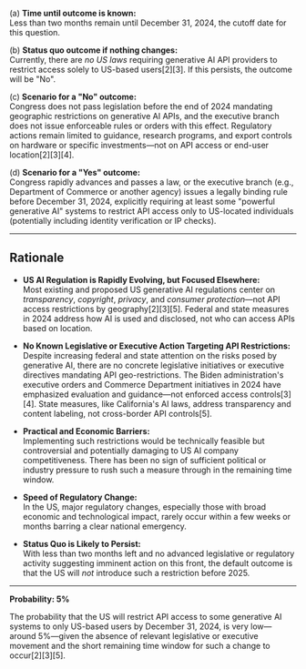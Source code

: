 (a) **Time until outcome is known:**  
Less than two months remain until December 31, 2024, the cutoff date for this question.

(b) **Status quo outcome if nothing changes:**  
Currently, there are *no US laws* requiring generative AI API providers to restrict access solely to US-based users[2][3]. If this persists, the outcome will be "No".

(c) **Scenario for a "No" outcome:**  
Congress does not pass legislation before the end of 2024 mandating geographic restrictions on generative AI APIs, and the executive branch does not issue enforceable rules or orders with this effect. Regulatory actions remain limited to guidance, research programs, and export controls on hardware or specific investments—not on API access or end-user location[2][3][4].

(d) **Scenario for a "Yes" outcome:**  
Congress rapidly advances and passes a law, or the executive branch (e.g., Department of Commerce or another agency) issues a legally binding rule before December 31, 2024, explicitly requiring at least some "powerful generative AI" systems to restrict API access only to US-located individuals (potentially including identity verification or IP checks).

---

## Rationale

- **US AI Regulation is Rapidly Evolving, but Focused Elsewhere:**  
  Most existing and proposed US generative AI regulations center on *transparency*, *copyright*, *privacy*, and *consumer protection*—not API access restrictions by geography[2][3][5]. Federal and state measures in 2024 address how AI is used and disclosed, not who can access APIs based on location.

- **No Known Legislative or Executive Action Targeting API Restrictions:**  
  Despite increasing federal and state attention on the risks posed by generative AI, there are no concrete legislative initiatives or executive directives mandating API geo-restrictions. The Biden administration's executive orders and Commerce Department initiatives in 2024 have emphasized evaluation and guidance—not enforced access controls[3][4]. State measures, like California's AI laws, address transparency and content labeling, not cross-border API controls[5].

- **Practical and Economic Barriers:**  
  Implementing such restrictions would be technically feasible but controversial and potentially damaging to US AI company competitiveness. There has been no sign of sufficient political or industry pressure to rush such a measure through in the remaining time window.

- **Speed of Regulatory Change:**  
  In the US, major regulatory changes, especially those with broad economic and technological impact, rarely occur within a few weeks or months barring a clear national emergency.

- **Status Quo is Likely to Persist:**  
  With less than two months left and no advanced legislative or regulatory activity suggesting imminent action on this front, the default outcome is that the US will *not* introduce such a restriction before 2025.

---

**Probability: 5%**

The probability that the US will restrict API access to some generative AI systems to only US-based users by December 31, 2024, is very low—around 5%—given the absence of relevant legislative or executive movement and the short remaining time window for such a change to occur[2][3][5].